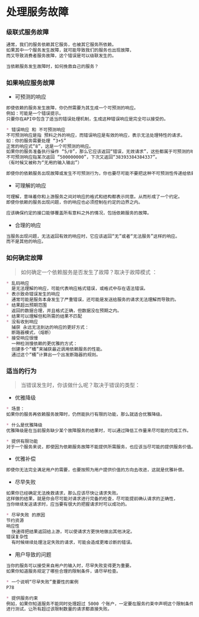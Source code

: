 # 处理服务故障

### 级联式服务故障
```md
通常，我们的服务依赖其它服务，也被其它服务所依赖。
如果其中一个服务发生故障，就可能导致我们的服务也出现故障，
而又导致消费者服务故障，这个错误是可以级联发生的。

当依赖服务发生故障时，如何挽救自己的服务？
```
### 如果响应服务故障
* 可预测的响应
```md
即使依赖的服务发生故障，你仍然需要为其生成一个可预测的响应。
例如：可能是一个错误提示。
只要你在API中包含了适当的错误处理机制，生成这种错误响应是完全可以接受的。

* 错误响应 和 不可预测响应
不可预测响应是指 预料之外的响应，而错误响应是有效的响应，表示无法处理特性的请求。
如：你的服务需要处理 “3+5”
正常的响应式“8”，这是一个可预测的响应。
如果你的服务准备执行操作 “5/0”，那么它应该返回“错误，无效请求”，这些都属于可预测的响应。
不可预测响应指某次返回 “500000000”，下次又返回“38393384384337”。
（有时候又被称为“无用的输入输出”）

即使你的依赖服务出现故障或发生不可预测行为，你也要尽可能不要把这种不可预测性传递给依赖于你的服务。
```
* 可理解的响应
```md
可理解，意味着你和上游服务之间对响应的格式和结构都表示同意。从而形成了一个约定。
即使你依赖的服务出现问题，你的响应也必须控制在约定的边界之内。

应该确保约定的接口能够覆盖所有意料之外的情况，包括依赖服务的故障。
```
* 合理的响应
```md
当服务出现问题，无法返回有效的响应时，它应该返回“无”或者“无法服务”这样的响应。
而不是其他的响应。
```
### 如何确定故障
> 如何确定一个依赖服务是否发生了故障？取决于故障模式 ：
```md
* 乱码响应
  是无法理解的响应，可能代表响应格式错误，或格式中存在语法错误。
* 表示致命错误发生的响应
  通常可能是服务本身发生了严重错误，还可能是发送给服务的请求无法理解而导致的。
* 结果超出预期范围
  返回的数据合理，并且格式正确，但数据没在预期之内。
* 结果可以理解但和所需的结果不匹配
* 没有收到响应
  捕获 永远无法到达的响应的更好方式：
  断路器模式，（熔断）
* 接受响应很慢
  一种检测慢依赖的更优雅的方式：
  创建多个“桶”来捕获最近调用依赖服务的性能。
  通过这个“桶”计算出一个出发断路器的规则。
```
### 适当的行为
> 当错误发生时，你该做什么呢？取决于错误的类型：
* 优雅降级
```md
* 场景：
如果你的服务再依赖服务故障时，仍然能执行有限的功能，那么就适合优雅降级。

* 什么是优雅降级
优雅降级是在当前服务缺少某个故障服务的结果时，可以通过降低工作量来尽可能的完成工作。

* 提供有限功能
对于一个服务来说，即使因为依赖服务故障不能提供所需服务，也应该当尽可能的提供服务价值。
```
* 优雅补偿
```md
即使你无法完全满足用户的需要，也要按照为用户提供价值的方向去改进，这就是优雅补偿。
```
* 尽早失败
```md
如果你已经确定无法挽救请求，那么应该尽快让请求失败。
这样做的结果，就是你会尽可能对请求进行完备的检查，尽可能提前确认请求的正确性，
当你继续发送请求时，应当要有很大的把握请求时可以成功的。

* 尽早失败 的原因
节约资源
响应性
  快速得把结果返回给上游，可以使请求方更快地做出其他决定。
错误复杂性
  有时候继续处理注定失败的请求，可能会造成更难诊断的错误。
```
* 用户导致的问题
```md
当你的服务可以接受来自用户的输入时，尽早失败变得更为重要。
如果你知道服务规定了哪些合理的限制条件，请尽早检查。

* 一个说明“尽早失败”重要性的案例
P78

* 提供服务约束
例如，如果你知道服务不能同时处理超过 5000 个账户，一定要在服务约束中声明这个限制条件，
进行测试，让所有超过该限制数量的请求都直接失败。
```